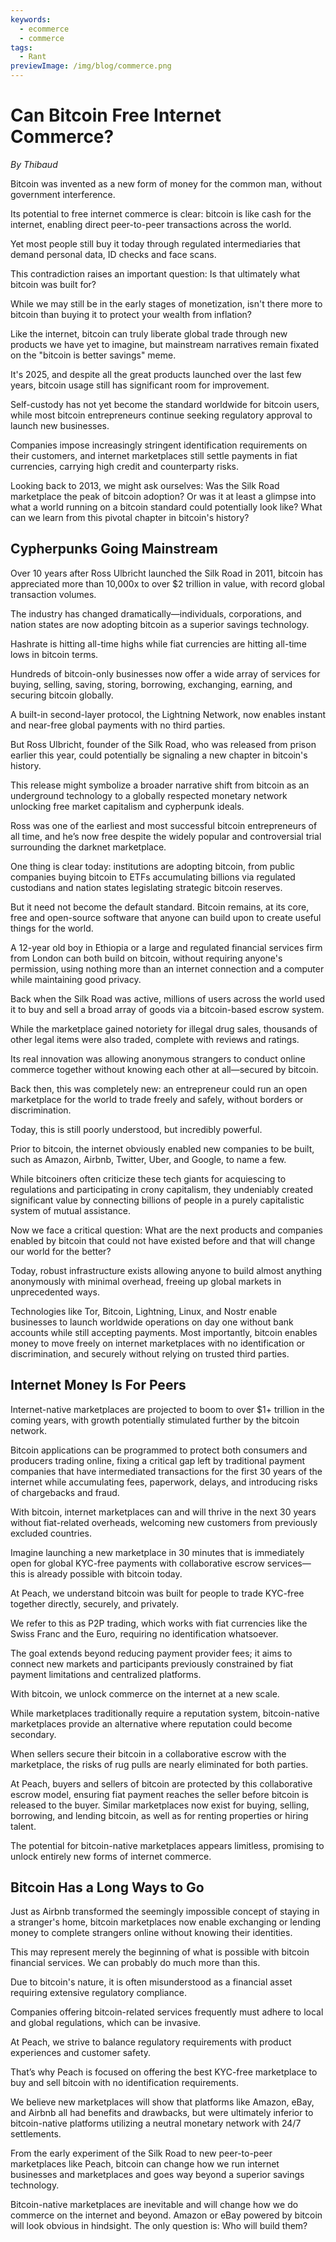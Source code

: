 ```yaml
---
keywords:
  - ecommerce
  - commerce
tags:
  - Rant
previewImage: /img/blog/commerce.png
---
```

# Can Bitcoin Free Internet Commerce?

*By Thibaud*

Bitcoin was invented as a new form of money for the common man, without government interference.

Its potential to free internet commerce is clear: bitcoin is like cash for the internet, enabling direct peer-to-peer transactions across the world.

Yet most people still buy it today through regulated intermediaries that demand personal data, ID checks and face scans.

This contradiction raises an important question: Is that ultimately what bitcoin was built for?

While we may still be in the early stages of monetization, isn't there more to bitcoin than buying it to protect your wealth from inflation?

Like the internet, bitcoin can truly liberate global trade through new products we have yet to imagine, but mainstream narratives remain fixated on the "bitcoin is better savings" meme.

It's 2025, and despite all the great products launched over the last few years, bitcoin usage still has significant room for improvement.

Self-custody has not yet become the standard worldwide for bitcoin users, while most bitcoin entrepreneurs continue seeking regulatory approval to launch new businesses.

Companies impose increasingly stringent identification requirements on their customers, and internet marketplaces still settle payments in fiat currencies, carrying high credit and counterparty risks.

Looking back to 2013, we might ask ourselves: Was the Silk Road marketplace the peak of bitcoin adoption? Or was it at least a glimpse into what a world running on a bitcoin standard could potentially look like? What can we learn from this pivotal chapter in bitcoin's history?

## Cypherpunks Going Mainstream

Over 10 years after Ross Ulbricht launched the Silk Road in 2011, bitcoin has appreciated more than 10,000x to over $2 trillion in value, with record global transaction volumes.

The industry has changed dramatically—individuals, corporations, and nation states are now adopting bitcoin as a superior savings technology.

Hashrate is hitting all-time highs while fiat currencies are hitting all-time lows in bitcoin terms.

Hundreds of bitcoin-only businesses now offer a wide array of services for buying, selling, saving, storing, borrowing, exchanging, earning, and securing bitcoin globally.

A built-in second-layer protocol, the Lightning Network, now enables instant and near-free global payments with no third parties.

But Ross Ulbricht, founder of the Silk Road, who was released from prison earlier this year, could potentially be signaling a new chapter in bitcoin's history.

This release might symbolize a broader narrative shift from bitcoin as an underground technology to a globally respected monetary network unlocking free market capitalism and cypherpunk ideals.

Ross was one of the earliest and most successful bitcoin entrepreneurs of all time, and he’s now free despite the widely popular and controversial trial surrounding the darknet marketplace.

One thing is clear today: institutions are adopting bitcoin, from public companies buying bitcoin to ETFs accumulating billions via regulated custodians and nation states legislating strategic bitcoin reserves.

But it need not become the default standard. Bitcoin remains, at its core, free and open-source software that anyone can build upon to create useful things for the world.

A 12-year old boy in Ethiopia or a large and regulated financial services firm from London can both build on bitcoin, without requiring anyone's permission, using nothing more than an internet connection and a computer while maintaining good privacy.

Back when the Silk Road was active, millions of users across the world used it to buy and sell a broad array of goods via a bitcoin-based escrow system.

While the marketplace gained notoriety for illegal drug sales, thousands of other legal items were also traded, complete with reviews and ratings. 

Its real innovation was allowing anonymous strangers to conduct online commerce together without knowing each other at all—secured by bitcoin.

Back then, this was completely new: an entrepreneur could run an open marketplace for the world to trade freely and safely, without borders or discrimination.

Today, this is still poorly understood, but incredibly powerful.

Prior to bitcoin, the internet obviously enabled new companies to be built, such as Amazon, Airbnb, Twitter, Uber, and Google, to name a few.

While bitcoiners often criticize these tech giants for acquiescing to regulations and participating in crony capitalism, they undeniably created significant value by connecting billions of people in a purely capitalistic system of mutual assistance.

Now we face a critical question: What are the next products and companies enabled by bitcoin that could not have existed before and that will change our world for the better?

Today, robust infrastructure exists allowing anyone to build almost anything anonymously with minimal overhead, freeing up global markets in unprecedented ways.

Technologies like Tor, Bitcoin, Lightning, Linux, and Nostr enable businesses to launch worldwide operations on day one without bank accounts while still accepting payments. Most importantly, bitcoin enables money to move freely on internet marketplaces with no identification or discrimination, and securely without relying on trusted third parties.

## Internet Money Is For Peers

Internet-native marketplaces are projected to boom to over $1+ trillion in the coming years, with growth potentially stimulated further by the bitcoin network.

Bitcoin applications can be programmed to protect both consumers and producers trading online, fixing a critical gap left by traditional payment companies that have intermediated transactions for the first 30 years of the internet while accumulating fees, paperwork, delays, and introducing risks of chargebacks and fraud.

With bitcoin, internet marketplaces can and will thrive in the next 30 years without fiat-related overheads, welcoming new customers from previously excluded countries.

Imagine launching a new marketplace in 30 minutes that is immediately open for global KYC-free payments with collaborative escrow services—this is already possible with bitcoin today.

At Peach, we understand bitcoin was built for people to trade KYC-free together directly, securely, and privately.

We refer to this as P2P trading, which works with fiat currencies like the Swiss Franc and the Euro, requiring no identification whatsoever.

The goal extends beyond reducing payment provider fees; it aims to connect new markets and participants previously constrained by fiat payment limitations and centralized platforms.

With bitcoin, we unlock commerce on the internet at a new scale.

While marketplaces traditionally require a reputation system, bitcoin-native marketplaces provide an alternative where reputation could become secondary.

When sellers secure their bitcoin in a collaborative escrow with the marketplace, the risks of rug pulls are nearly eliminated for both parties.

At Peach, buyers and sellers of bitcoin are protected by this collaborative escrow model, ensuring fiat payment reaches the seller before bitcoin is released to the buyer. Similar marketplaces now exist for buying, selling, borrowing, and lending bitcoin, as well as for renting properties or hiring talent.

The potential for bitcoin-native marketplaces appears limitless, promising to unlock entirely new forms of internet commerce.

## Bitcoin Has a Long Ways to Go

Just as Airbnb transformed the seemingly impossible concept of staying in a stranger's home, bitcoin marketplaces now enable exchanging or lending money to complete strangers online without knowing their identities.

This may represent merely the beginning of what is possible with bitcoin financial services. We can probably do much more than this.

Due to bitcoin's nature, it is often misunderstood as a financial asset requiring extensive regulatory compliance.

Companies offering bitcoin-related services frequently must adhere to local and global regulations, which can be invasive.

At Peach, we strive to balance regulatory requirements with product experiences and customer safety.

That’s why Peach is focused on offering the best KYC-free marketplace to buy and sell bitcoin with no identification requirements.

We believe new marketplaces will show that platforms like Amazon, eBay, and Airbnb all had benefits and drawbacks, but were ultimately inferior to bitcoin-native platforms utilizing a neutral monetary network with 24/7 settlements.

From the early experiment of the Silk Road to new peer-to-peer marketplaces like Peach, bitcoin can change how we run internet businesses and marketplaces and goes way beyond a superior savings technology.

Bitcoin-native marketplaces are inevitable and will change how we do commerce on the internet and beyond. Amazon or eBay powered by bitcoin will look obvious in hindsight. The only question is: Who will build them?
